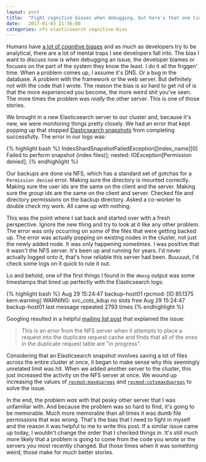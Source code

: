 ```yaml
---
layout: post
title:  "Fight cognitive biases when debugging, but here's that one time the problem really was on the other server"
date:   2017-01-03 21:36:00
categories: nfs elasticsearch cognitive-bias
---
```


Humans have [a lot of cognitive biases](https://en.wikipedia.org/wiki/List_of_cognitive_biases#Decision-making.2C_belief.2C_and_behavioral_biases) and as much as developers try to be analytical, there are a lot of mental traps I see developers fall into. The bias I want to discuss now is when debugging an issue, the developer blames or focuses on the part of the system they know the least. I do it all the friggen' time. When a problem comes up, I assume it's DNS. Or a bug in the database. A problem with the framework or the web server. But definitely not with the code that I wrote. The reason the bias is so hard to get rid of is that the more experienced you become, the more weird shit you've seen. The more times the problem was _really_ the other server. This is one of those stories.

We brought in a new Elasticsearch server to our cluster and, because it's new, we were monitoring things pretty closely. We had an error that kept popping up that stopped [Elasticsearch snapshots](https://www.elastic.co/guide/en/elasticsearch/reference/current/modules-snapshots.html) from completing successfully. The error in our logs was: 

{% highlight bash %}
IndexShardSnapshotFailedException[[index_name][0] Failed to perform snapshot (index files)]; nested: IOException[Permission denied];
{% endhighlight %}

Our backups are done via NFS, which has a standard set of gotchas for a `Permission denied` error. Making sure the directory is mounted correctly. Making sure the user ids are the same on the client and the server. Making sure the _group_ ids are the same on the client and server. Checked file and directory permissions on the backup directory. Asked a co-worker to double check my work. All came up with nothing.

This was the point where I sat back and started over with a fresh perspective. Ignore the new thing and try to look at it like any other problem. The error was only occurring on _some_ of the files that were getting backed up. The error was actually popping on existing nodes in the cluster, not just the newly added node. It was only happening _sometimes_. I was positive that it wasn't the NFS server. It's been up and running for years. I'd never actually logged onto it, that's how reliable this server had been. Buuuuut, I'd check some logs on it quick to rule it out.

Lo and behold, one of the first things I found in the `dmesg` output was some timestamps that lined up perfectly with the Elasticsearch logs:

{% highlight bash %}
Aug 29 15:24:47 backup-host01 rpcmod: [ID 851375 kern.warning] WARNING: svc_cots_kdup no slots free
Aug 29 15:24:47 backup-host01 last message repeated 2793 times
{% endhighlight %}

Googling resulted in a helpful [mailing list post](https://www.mail-archive.com/nfs-discuss%40mail.opensolaris.org/msg00906.html) that explained the issue:

> This is an error from the NFS server when it attempts to place a request into the duplicate request cache and finds that all of the ones in the duplicate request table are "in progress".

Considering that an Elasticsearch snapshot involves saving a lot of files across the entire cluster at once, it began to make sense why this seemingly unrelated limit was hit. When we added another server to the cluster, this just increased the activity on the NFS server at once. We wound up increasing the values of [`rpcmod:maxdupreqs`](https://docs.oracle.com/cd/E19683-01/806-7009/chapter3-43/index.html) and [`rpcmod:cotsmaxdupreqs`](https://docs.oracle.com/cd/E19683-01/806-7009/chapter3-44/index.html) to solve the issue.

In the end, the problem _was_ with that pesky other server that I was unfamiliar with. And because the problem was so hard to find, it's going to be memorable. Much more memorable than all times it was dumb file permissions that was wrong. That's the bias that I need to fight in myself and the reason it was helpful to me to write this post. If a similar issue came up today, I wouldn't change the order that I checked things in. It's still much more likely that a problem is going to come from the code you wrote or the servers you most recently changed. But those times when it was something weird, those make for much better stories.
